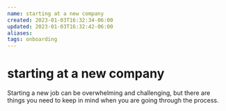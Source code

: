 ```yaml
---
name: starting at a new company
created: 2023-01-03T16:32:34-06:00
updated: 2023-01-03T16:32:42-06:00
aliases: 
tags: onboarding
---
```

# starting at a new company

Starting a new job can be overwhelming and challenging, but there are things you need to keep in mind when you are going through the process.

